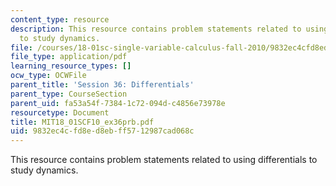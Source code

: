 ```yaml
---
content_type: resource
description: This resource contains problem statements related to using differentials
  to study dynamics.
file: /courses/18-01sc-single-variable-calculus-fall-2010/9832ec4cfd8ed8ebff5712987cad068c_MIT18_01SCF10_ex36prb.pdf
file_type: application/pdf
learning_resource_types: []
ocw_type: OCWFile
parent_title: 'Session 36: Differentials'
parent_type: CourseSection
parent_uid: fa53a54f-7384-1c72-094d-c4856e73978e
resourcetype: Document
title: MIT18_01SCF10_ex36prb.pdf
uid: 9832ec4c-fd8e-d8eb-ff57-12987cad068c
---
```

This resource contains problem statements related to using differentials to study dynamics.